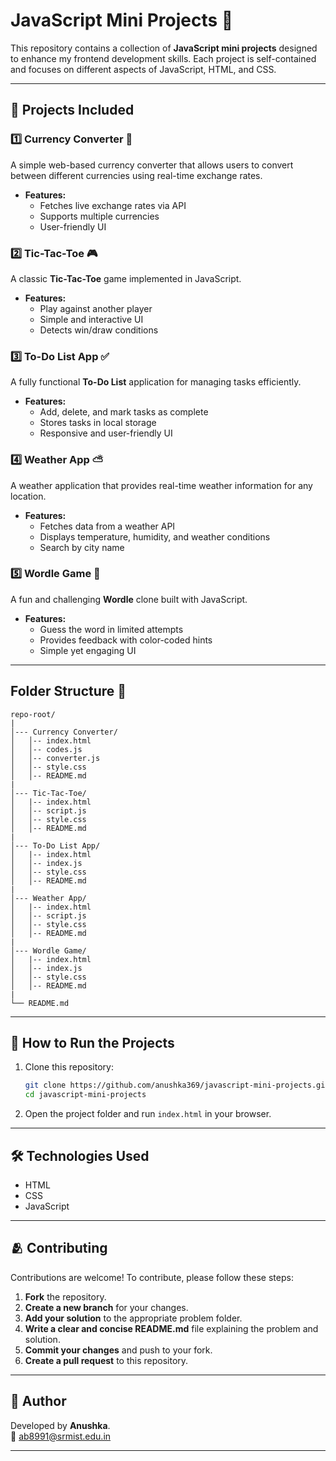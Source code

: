 # JavaScript Mini Projects 🎲

This repository contains a collection of **JavaScript mini projects** designed to enhance my frontend development skills. Each project is self-contained and focuses on different aspects of JavaScript, HTML, and CSS.

---

## 🚀 Projects Included

### 1️⃣ Currency Converter 💱
A simple web-based currency converter that allows users to convert between different currencies using real-time exchange rates.
- **Features:**
  - Fetches live exchange rates via API
  - Supports multiple currencies
  - User-friendly UI

### 2️⃣ Tic-Tac-Toe 🎮
A classic **Tic-Tac-Toe** game implemented in JavaScript.
- **Features:**
  - Play against another player
  - Simple and interactive UI
  - Detects win/draw conditions

### 3️⃣ To-Do List App ✅
A fully functional **To-Do List** application for managing tasks efficiently.
- **Features:**
  - Add, delete, and mark tasks as complete
  - Stores tasks in local storage
  - Responsive and user-friendly UI

### 4️⃣ Weather App ⛅
A weather application that provides real-time weather information for any location.
- **Features:**
  - Fetches data from a weather API
  - Displays temperature, humidity, and weather conditions
  - Search by city name

### 5️⃣ Wordle Game 📝
A fun and challenging **Wordle** clone built with JavaScript.
- **Features:**
  - Guess the word in limited attempts
  - Provides feedback with color-coded hints
  - Simple yet engaging UI

---

## Folder Structure 📂

```
repo-root/
|
│--- Currency Converter/
│   │-- index.html
│   │-- codes.js
│   │-- converter.js
│   │-- style.css
│   │-- README.md
|
│--- Tic-Tac-Toe/
│   |-- index.html
│   │-- script.js
│   │-- style.css
│   │-- README.md
|
│--- To-Do List App/
│   |-- index.html
│   │-- index.js
│   │-- style.css
│   │-- README.md
|
│--- Weather App/
│   |-- index.html
│   │-- script.js
│   │-- style.css
│   │-- README.md
|
│--- Wordle Game/
│   |-- index.html
│   │-- index.js
│   │-- style.css
│   │-- README.md
|
└── README.md
```

---

## 📌 How to Run the Projects

1. Clone this repository:
   ```sh
   git clone https://github.com/anushka369/javascript-mini-projects.git
   cd javascript-mini-projects
   ```
   
2. Open the project folder and run `index.html` in your browser.

---

## 🛠️ Technologies Used
- HTML
- CSS
- JavaScript

---

## 🫂 **Contributing**

Contributions are welcome! To contribute, please follow these steps:

1. **Fork** the repository.
2. **Create a new branch** for your changes.
3. **Add your solution** to the appropriate problem folder.
4. **Write a clear and concise README.md** file explaining the problem and solution.
5. **Commit your changes** and push to your fork.
6. **Create a pull request** to this repository.

---

## 📍 Author

Developed by **Anushka**. <br>
📧 [ab8991@srmist.edu.in](mailto:ab8991@srmist.edu.in)

---
